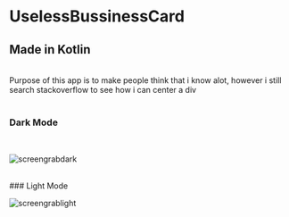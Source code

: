 # UselessBussinessCard
## Made in Kotlin
<br>Purpose of this app is to make people think that i know alot, however i still search stackoverflow to see how i can center a div
<br>
<br>

### Dark Mode
<br>

![screengrabdark](https://github.com/devfaizan/UselessBussinessCard/assets/57047429/1add5fbb-c25d-4182-ba4c-546fa480c314)

<br>
### Light Mode
<br>

![screengrablight](https://github.com/devfaizan/UselessBussinessCard/assets/57047429/80286886-4f5c-4a2f-bd1c-20653a317539)



